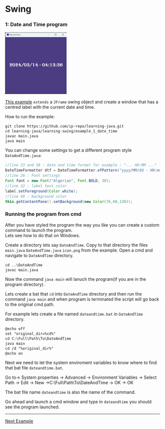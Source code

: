 # Swing
### 1: Date and Time program
<img src="example_1_date_time/example1_date_time.png" width="200" height="200">

<a href="https://github.com/ip-repo/learning-java/tree/main/learning-swing/example_1_date_time">This example</a> `extends` a `JFrame` swing object and create a window that has a centred label with the current
date and time.

How to run the example:

```console
git clone https://github.com/ip-repo/learning-java.git
cd learning-java/learning-swing/example_1_date_time
javac main.java
java main
```

You can change some settings to get a different program style `DateAndTime.java`:

```Java
//line 23 and 38 : date and time format for example : "... HH:MM ..."
DateTimeFormatter dtf = DateTimeFormatter.ofPattern("yyyy/MM/dd - HH:mm:ss");
//line 26 : Font settings
Font font = new Font("Algerian", Font.BOLD, 30);
//line 32 : label text color
label.setForeground(Color.white);
//line 49 : background color
this.getContentPane().setBackground(new Color(76,60,130));

```
### Running the program from cmd
After you have styled the program the way you like you can create a custom command to launch the program.<br>
Lets see how to do that on Windows.

Create a directory lets say `DateAndTime`.
Copy to that directory the files `main.java` `DateAndTime.java` `icon.png` from the example.
Open a cmd and navigate to `DateAndTime` directory.

```console
cd ..\DateAndTime
javac main.java
```
Now the command `java main` will lanuch the program(if you are in the program directory).

Lets create a bat that `cd` into `DateAndTime` directory and then run the command `java main` and when 
program is terminated the script will go back to the original cmd path.

For example lets create a file named `dateandtime.bat` in `DateAndTime` directory.
```console
@echo off
set "original_dir=%cd%"
cd C:\Full\Path\To\DateAndTime
java main
cd /d "%original_dir%"
@echo on

```
Next we need to let the system enviroment variables to know where to find that bat file `dateandtime.bat`.

Go to-> System properties -> Advanced -> Environment Variables -> Select Path -> Edit -> New ->C:\Full\Path\To\DateAndTime -> OK -> OK

The bat file name `dateandtime` is also the name of the command.

Go ahead and launch a cmd window and type in `dateandtime` you should see the program launched.


<hr>
<a href="https://github.com/ip-repo/learning-java/blob/main/learning-swing/example-2-open-meteo.md">Next Example</a>



